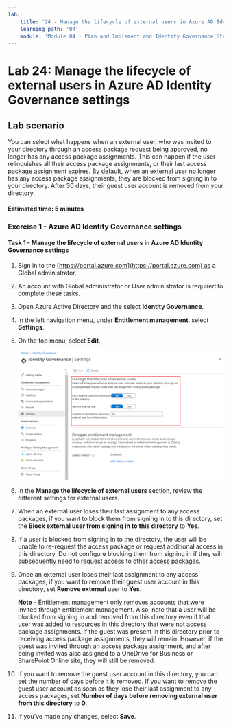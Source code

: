 ```yaml
---
lab:
    title: '24 - Manage the lifecycle of external users in Azure AD Identity Governance settings'
    learning path: '04'
    module: 'Module 04 - Plan and Implement and Identity Governance Strategy'
---
```


# Lab 24: Manage the lifecycle of external users in Azure AD Identity Governance settings  

## Lab scenario

You can select what happens when an external user, who was invited to your directory through an access package request being approved, no longer has any access package assignments. This can happen if the user relinquishes all their access package assignments, or their last access package assignment expires. By default, when an external user no longer has any access package assignments, they are blocked from signing in to your directory. After 30 days, their guest user account is removed from your directory.

#### Estimated time: 5 minutes

### Exercise 1 - Azure AD Identity Governance settings

#### Task 1 - Manage the lifecycle of external users in Azure AD Identity Governance settings

1. Sign in to the [https://portal.azure.com](https://portal.azure.com) as a Global administrator.

2. An account with Global administrator or User administrator is required to complete these tasks.

3. Open Azure Active Directory and the select **Identity Governance**.

4. In the left navigation menu, under **Entitlement management**, select **Settings**.

5. On the top menu, select **Edit**.

    ![Screen image displaying the Identity governance settings page with manage the lifecycle of external users highlighted.](./media/lp4-mod1-manage-lifcycle-of-ext-users.png)

6. In the **Manage the lifecycle of external users** section, review the different settings for external users.

7. When an external user loses their last assignment to any access packages, if you want to block them from signing in to this directory, set the **Block external user from signing in to this directory** to **Yes**.

8. If a user is blocked from signing in to the directory, the user will be unable to re-request the access package or request additional access in this directory. Do not configure blocking them from signing in if they will subsequently need to request access to other access packages.

9. Once an external user loses their last assignment to any access packages, if you want to remove their guest user account in this directory, set **Remove external** user to **Yes**.

    **Note** - Entitlement management only removes accounts that were invited through entitlement management. Also, note that a user will be blocked from signing in and removed from this directory even if that user was added to resources in this directory that were not access package assignments. If the guest was present in this directory prior to receiving access package assignments, they will remain. However, if the guest was invited through an access package assignment, and after being invited was also assigned to a OneDrive for Business or SharePoint Online site, they will still be removed.

10. If you want to remove the guest user account in this directory, you can set the number of days before it is removed. If you want to remove the guest user account as soon as they lose their last assignment to any access packages, set **Number of days before removing external user from this directory** to **0**.

11. If you’ve made any changes, select **Save**.
